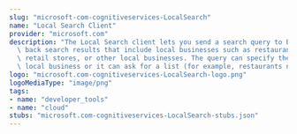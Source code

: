 ```yaml
---
slug: "microsoft-com-cognitiveservices-LocalSearch"
name: "Local Search Client"
provider: "microsoft.com"
description: "The Local Search client lets you send a search query to Bing and get\
  \ back search results that include local businesses such as restaurants, hotels,\
  \ retail stores, or other local businesses. The query can specify the name of the\
  \ local business or it can ask for a list (for example, restaurants near me)."
logo: "microsoft.com-cognitiveservices-LocalSearch-logo.png"
logoMediaType: "image/png"
tags:
- name: "developer_tools"
- name: "cloud"
stubs: "microsoft.com-cognitiveservices-LocalSearch-stubs.json"
---
```

